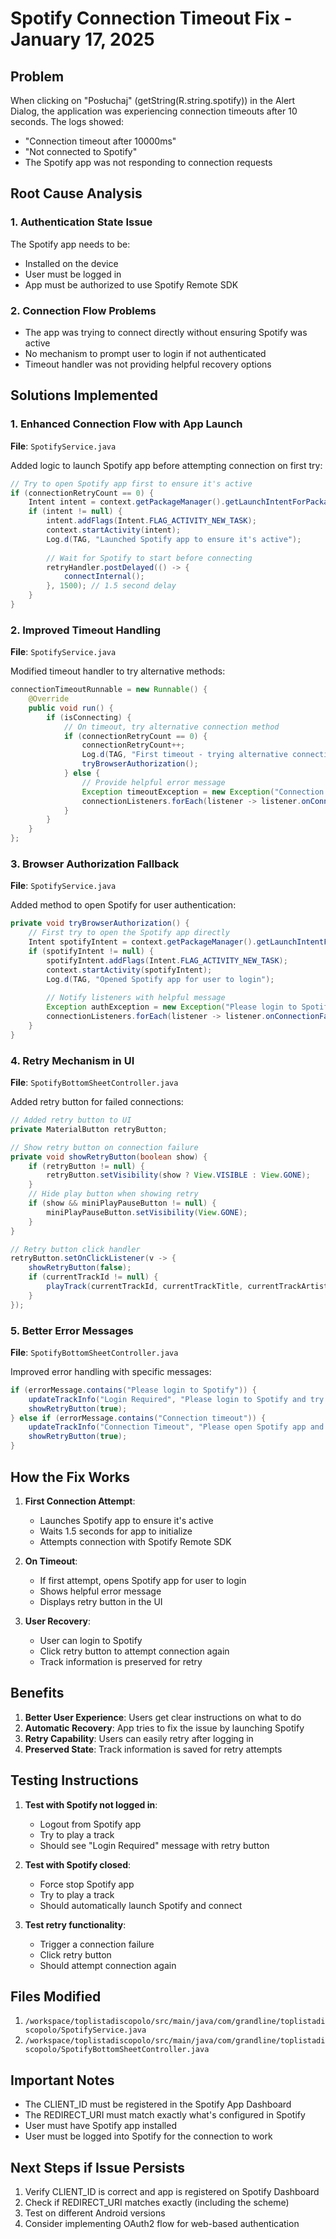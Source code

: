 # Spotify Connection Timeout Fix - January 17, 2025

## Problem
When clicking on "Posłuchaj" (getString(R.string.spotify)) in the Alert Dialog, the application was experiencing connection timeouts after 10 seconds. The logs showed:
- "Connection timeout after 10000ms"
- "Not connected to Spotify"
- The Spotify app was not responding to connection requests

## Root Cause Analysis

### 1. **Authentication State Issue**
The Spotify app needs to be:
- Installed on the device
- User must be logged in
- App must be authorized to use Spotify Remote SDK

### 2. **Connection Flow Problems**
- The app was trying to connect directly without ensuring Spotify was active
- No mechanism to prompt user to login if not authenticated
- Timeout handler was not providing helpful recovery options

## Solutions Implemented

### 1. **Enhanced Connection Flow with App Launch**
**File**: `SpotifyService.java`

Added logic to launch Spotify app before attempting connection on first try:
```java
// Try to open Spotify app first to ensure it's active
if (connectionRetryCount == 0) {
    Intent intent = context.getPackageManager().getLaunchIntentForPackage("com.spotify.music");
    if (intent != null) {
        intent.addFlags(Intent.FLAG_ACTIVITY_NEW_TASK);
        context.startActivity(intent);
        Log.d(TAG, "Launched Spotify app to ensure it's active");
        
        // Wait for Spotify to start before connecting
        retryHandler.postDelayed(() -> {
            connectInternal();
        }, 1500); // 1.5 second delay
    }
}
```

### 2. **Improved Timeout Handling**
**File**: `SpotifyService.java`

Modified timeout handler to try alternative methods:
```java
connectionTimeoutRunnable = new Runnable() {
    @Override
    public void run() {
        if (isConnecting) {
            // On timeout, try alternative connection method
            if (connectionRetryCount == 0) {
                connectionRetryCount++;
                Log.d(TAG, "First timeout - trying alternative connection method");
                tryBrowserAuthorization();
            } else {
                // Provide helpful error message
                Exception timeoutException = new Exception("Connection timeout - Please open Spotify app and login, then try again");
                connectionListeners.forEach(listener -> listener.onConnectionFailed(timeoutException));
            }
        }
    }
};
```

### 3. **Browser Authorization Fallback**
**File**: `SpotifyService.java`

Added method to open Spotify for user authentication:
```java
private void tryBrowserAuthorization() {
    // First try to open the Spotify app directly
    Intent spotifyIntent = context.getPackageManager().getLaunchIntentForPackage("com.spotify.music");
    if (spotifyIntent != null) {
        spotifyIntent.addFlags(Intent.FLAG_ACTIVITY_NEW_TASK);
        context.startActivity(spotifyIntent);
        Log.d(TAG, "Opened Spotify app for user to login");
        
        // Notify listeners with helpful message
        Exception authException = new Exception("Please login to Spotify and try again");
        connectionListeners.forEach(listener -> listener.onConnectionFailed(authException));
    }
}
```

### 4. **Retry Mechanism in UI**
**File**: `SpotifyBottomSheetController.java`

Added retry button for failed connections:
```java
// Added retry button to UI
private MaterialButton retryButton;

// Show retry button on connection failure
private void showRetryButton(boolean show) {
    if (retryButton != null) {
        retryButton.setVisibility(show ? View.VISIBLE : View.GONE);
    }
    // Hide play button when showing retry
    if (show && miniPlayPauseButton != null) {
        miniPlayPauseButton.setVisibility(View.GONE);
    }
}

// Retry button click handler
retryButton.setOnClickListener(v -> {
    showRetryButton(false);
    if (currentTrackId != null) {
        playTrack(currentTrackId, currentTrackTitle, currentTrackArtist);
    }
});
```

### 5. **Better Error Messages**
**File**: `SpotifyBottomSheetController.java`

Improved error handling with specific messages:
```java
if (errorMessage.contains("Please login to Spotify")) {
    updateTrackInfo("Login Required", "Please login to Spotify and try again");
    showRetryButton(true);
} else if (errorMessage.contains("Connection timeout")) {
    updateTrackInfo("Connection Timeout", "Please open Spotify app and try again");
    showRetryButton(true);
}
```

## How the Fix Works

1. **First Connection Attempt**:
   - Launches Spotify app to ensure it's active
   - Waits 1.5 seconds for app to initialize
   - Attempts connection with Spotify Remote SDK

2. **On Timeout**:
   - If first attempt, opens Spotify app for user to login
   - Shows helpful error message
   - Displays retry button in the UI

3. **User Recovery**:
   - User can login to Spotify
   - Click retry button to attempt connection again
   - Track information is preserved for retry

## Benefits

1. **Better User Experience**: Users get clear instructions on what to do
2. **Automatic Recovery**: App tries to fix the issue by launching Spotify
3. **Retry Capability**: Users can easily retry after logging in
4. **Preserved State**: Track information is saved for retry attempts

## Testing Instructions

1. **Test with Spotify not logged in**:
   - Logout from Spotify app
   - Try to play a track
   - Should see "Login Required" message with retry button

2. **Test with Spotify closed**:
   - Force stop Spotify app
   - Try to play a track
   - Should automatically launch Spotify and connect

3. **Test retry functionality**:
   - Trigger a connection failure
   - Click retry button
   - Should attempt connection again

## Files Modified

1. `/workspace/toplistadiscopolo/src/main/java/com/grandline/toplistadiscopolo/SpotifyService.java`
2. `/workspace/toplistadiscopolo/src/main/java/com/grandline/toplistadiscopolo/SpotifyBottomSheetController.java`

## Important Notes

- The CLIENT_ID must be registered in the Spotify App Dashboard
- The REDIRECT_URI must match exactly what's configured in Spotify
- User must have Spotify app installed
- User must be logged into Spotify for the connection to work

## Next Steps if Issue Persists

1. Verify CLIENT_ID is correct and app is registered on Spotify Dashboard
2. Check if REDIRECT_URI matches exactly (including the scheme)
3. Test on different Android versions
4. Consider implementing OAuth2 flow for web-based authentication